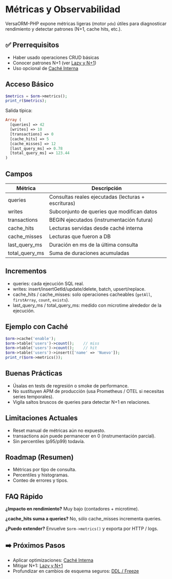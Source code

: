 # Métricas y Observabilidad

VersaORM-PHP expone métricas ligeras (motor `pdo`) útiles para diagnosticar rendimiento y detectar patrones (N+1, cache hits, etc.).

## ✅ Prerrequisitos
- Haber usado operaciones CRUD básicas
- Conocer patrones N+1 (ver [Lazy y N+1](../lazy-n+1.md))
- Uso opcional de [Caché Interna](../cache-interna.md)

## Acceso Básico
```php
$metrics = $orm->metrics();
print_r($metrics);
```
Salida típica:
```php
Array (
  [queries] => 42
  [writes] => 10
  [transactions] => 0
  [cache_hits] => 5
  [cache_misses] => 12
  [last_query_ms] => 0.78
  [total_query_ms] => 123.44
)
```
## Campos
| Métrica | Descripción |
|---------|-------------|
| queries | Consultas reales ejecutadas (lecturas + escrituras) |
| writes | Subconjunto de queries que modifican datos |
| transactions | BEGIN ejecutados (instrumentación futura) |
| cache_hits | Lecturas servidas desde caché interna |
| cache_misses | Lecturas que fueron a DB |
| last_query_ms | Duración en ms de la última consulta |
| total_query_ms | Suma de duraciones acumuladas |

## Incrementos
- queries: cada ejecución SQL real.
- writes: insert/insertGetId/update/delete, batch, upsert/replace.
- cache_hits / cache_misses: solo operaciones cacheables (`getAll`, `firstArray`, `count`, `exists`).
- last_query_ms / total_query_ms: medido con microtime alrededor de la ejecución.

## Ejemplo con Caché
```php
$orm->cache('enable');
$orm->table('users')->count();    // miss
$orm->table('users')->count();    // hit
$orm->table('users')->insert(['name' => 'Nuevo']);
print_r($orm->metrics());
```

## Buenas Prácticas
- Úsalas en tests de regresión o smoke de performance.
- No sustituyen APM de producción (usa Prometheus / OTEL si necesitas series temporales).
- Vigila saltos bruscos de queries para detectar N+1 en relaciones.

## Limitaciones Actuales
- Reset manual de métricas aún no expuesto.
- transactions aún puede permanecer en 0 (instrumentación parcial).
- Sin percentiles (p95/p99) todavía.

## Roadmap (Resumen)
- Métricas por tipo de consulta.
- Percentiles y histogramas.
- Conteo de errores y tipos.

## FAQ Rápido
**¿Impacto en rendimiento?** Muy bajo (contadores + microtime).

**¿cache_hits suma a queries?** No, sólo cache_misses incrementa queries.

**¿Puedo extender?** Envuelve `$orm->metrics()` y exporta por HTTP / logs.

## ➡️ Próximos Pasos
- Aplicar optimizaciones: [Caché Interna](../cache-interna.md)
- Mitigar N+1: [Lazy y N+1](../lazy-n+1.md)
- Profundizar en cambios de esquema seguros: [DDL / Freeze](../ddl-freeze-migraciones.md)

